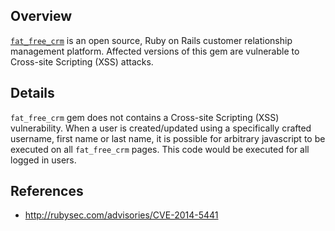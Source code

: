 ## Overview
[`fat_free_crm`](https://rubygems.org/gems/fat_free_crm) is an open source, Ruby on Rails customer relationship management platform.
Affected versions of this gem are vulnerable to Cross-site Scripting (XSS) attacks.

## Details
`fat_free_crm` gem does not contains a Cross-site Scripting (XSS) vulnerability. When a user is created/updated using a specifically crafted username, first name or last name, it is possible for arbitrary javascript to be executed on all `fat_free_crm` pages. This code would be executed for all logged in users.

## References
- http://rubysec.com/advisories/CVE-2014-5441
